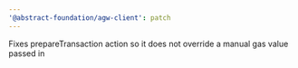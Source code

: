 ```yaml
---
'@abstract-foundation/agw-client': patch
---
```


Fixes prepareTransaction action so it does not override a manual gas value passed in
